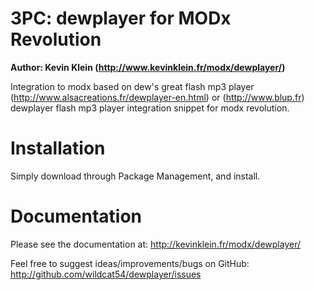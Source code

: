 3PC: dewplayer for MODx Revolution
=================================
**Author: Kevin Klein (http://www.kevinklein.fr/modx/dewplayer/)**

Integration to modx based on dew's great flash mp3 player (http://www.alsacreations.fr/dewplayer-en.html) or (http://www.blup.fr)
dewplayer flash mp3 player integration snippet for modx revolution.

Installation
============
Simply download through Package Management, and install.


Documentation
=============
Please see the documentation at:
http://kevinklein.fr/modx/dewplayer/

Feel free to suggest ideas/improvements/bugs on GitHub:
http://github.com/wildcat54/dewplayer/issues
